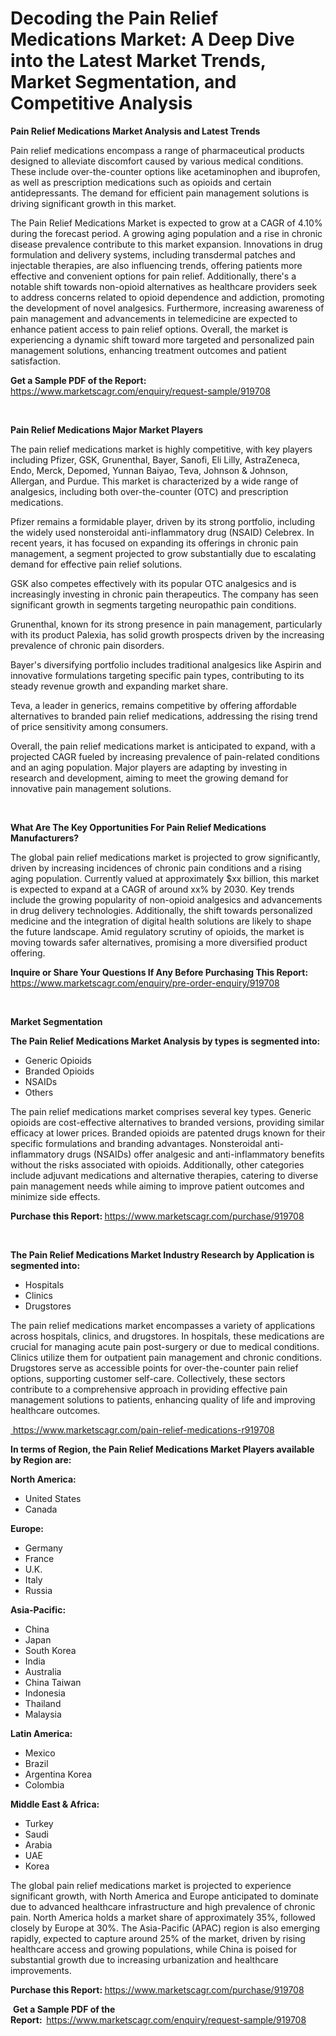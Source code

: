 <p><h1>Decoding the Pain Relief Medications Market: A Deep Dive into the Latest Market Trends, Market Segmentation, and Competitive Analysis</h1></p><p><strong>Pain Relief Medications Market Analysis and Latest Trends</strong></p>
<p><p>Pain relief medications encompass a range of pharmaceutical products designed to alleviate discomfort caused by various medical conditions. These include over-the-counter options like acetaminophen and ibuprofen, as well as prescription medications such as opioids and certain antidepressants. The demand for efficient pain management solutions is driving significant growth in this market.</p><p>The Pain Relief Medications Market is expected to grow at a CAGR of 4.10% during the forecast period. A growing aging population and a rise in chronic disease prevalence contribute to this market expansion. Innovations in drug formulation and delivery systems, including transdermal patches and injectable therapies, are also influencing trends, offering patients more effective and convenient options for pain relief. Additionally, there's a notable shift towards non-opioid alternatives as healthcare providers seek to address concerns related to opioid dependence and addiction, promoting the development of novel analgesics. Furthermore, increasing awareness of pain management and advancements in telemedicine are expected to enhance patient access to pain relief options. Overall, the market is experiencing a dynamic shift toward more targeted and personalized pain management solutions, enhancing treatment outcomes and patient satisfaction.</p></p>
<p><strong>Get a Sample PDF of the Report:&nbsp;</strong> <a href="https://www.marketscagr.com/enquiry/request-sample/919708?utm_campaign=2891&utm_medium=2&utm_source=Github&utm_content=ia&utm_term=16042025&utm_id=pain-relief-medications">https://www.marketscagr.com/enquiry/request-sample/919708</a></p>
<p>&nbsp;</p>
<p><strong>Pain Relief Medications Major Market Players</strong></p>
<p><p>The pain relief medications market is highly competitive, with key players including Pfizer, GSK, Grunenthal, Bayer, Sanofi, Eli Lilly, AstraZeneca, Endo, Merck, Depomed, Yunnan Baiyao, Teva, Johnson & Johnson, Allergan, and Purdue. This market is characterized by a wide range of analgesics, including both over-the-counter (OTC) and prescription medications.</p><p>Pfizer remains a formidable player, driven by its strong portfolio, including the widely used nonsteroidal anti-inflammatory drug (NSAID) Celebrex. In recent years, it has focused on expanding its offerings in chronic pain management, a segment projected to grow substantially due to escalating demand for effective pain relief solutions.</p><p>GSK also competes effectively with its popular OTC analgesics and is increasingly investing in chronic pain therapeutics. The company has seen significant growth in segments targeting neuropathic pain conditions.</p><p>Grunenthal, known for its strong presence in pain management, particularly with its product Palexia, has solid growth prospects driven by the increasing prevalence of chronic pain disorders.</p><p>Bayer's diversifying portfolio includes traditional analgesics like Aspirin and innovative formulations targeting specific pain types, contributing to its steady revenue growth and expanding market share. </p><p>Teva, a leader in generics, remains competitive by offering affordable alternatives to branded pain relief medications, addressing the rising trend of price sensitivity among consumers.</p><p>Overall, the pain relief medications market is anticipated to expand, with a projected CAGR fueled by increasing prevalence of pain-related conditions and an aging population. Major players are adapting by investing in research and development, aiming to meet the growing demand for innovative pain management solutions.</p></p>
<p>&nbsp;</p>
<p><strong>What Are The Key Opportunities For Pain Relief Medications Manufacturers?</strong></p>
<p><p>The global pain relief medications market is projected to grow significantly, driven by increasing incidences of chronic pain conditions and a rising aging population. Currently valued at approximately $xx billion, this market is expected to expand at a CAGR of around xx% by 2030. Key trends include the growing popularity of non-opioid analgesics and advancements in drug delivery technologies. Additionally, the shift towards personalized medicine and the integration of digital health solutions are likely to shape the future landscape. Amid regulatory scrutiny of opioids, the market is moving towards safer alternatives, promising a more diversified product offering.</p></p>
<p><strong>Inquire or Share Your Questions If Any Before Purchasing This Report:</strong> <a href="https://www.marketscagr.com/enquiry/pre-order-enquiry/919708?utm_campaign=2891&utm_medium=2&utm_source=Github&utm_content=ia&utm_term=16042025&utm_id=pain-relief-medications">https://www.marketscagr.com/enquiry/pre-order-enquiry/919708</a></p>
<p>&nbsp;</p>
<p><strong>Market Segmentation</strong></p>
<p><strong>The Pain Relief Medications Market Analysis by types is segmented into:</strong></p>
<p><ul><li>Generic Opioids</li><li>Branded Opioids</li><li>NSAIDs</li><li>Others</li></ul></p>
<p><p>The pain relief medications market comprises several key types. Generic opioids are cost-effective alternatives to branded versions, providing similar efficacy at lower prices. Branded opioids are patented drugs known for their specific formulations and branding advantages. Nonsteroidal anti-inflammatory drugs (NSAIDs) offer analgesic and anti-inflammatory benefits without the risks associated with opioids. Additionally, other categories include adjuvant medications and alternative therapies, catering to diverse pain management needs while aiming to improve patient outcomes and minimize side effects.</p></p>
<p><strong>Purchase this Report:&nbsp;</strong><a href="https://www.marketscagr.com/purchase/919708?utm_campaign=2891&utm_medium=2&utm_source=Github&utm_content=ia&utm_term=16042025&utm_id=pain-relief-medications">https://www.marketscagr.com/purchase/919708</a></p>
<p>&nbsp;</p>
<p><strong>The Pain Relief Medications Market Industry Research by Application is segmented into:</strong></p>
<p><ul><li>Hospitals</li><li>Clinics</li><li>Drugstores</li></ul></p>
<p><p>The pain relief medications market encompasses a variety of applications across hospitals, clinics, and drugstores. In hospitals, these medications are crucial for managing acute pain post-surgery or due to medical conditions. Clinics utilize them for outpatient pain management and chronic conditions. Drugstores serve as accessible points for over-the-counter pain relief options, supporting customer self-care. Collectively, these sectors contribute to a comprehensive approach in providing effective pain management solutions to patients, enhancing quality of life and improving healthcare outcomes.</p></p>
<p><a href="https://www.marketscagr.com/pain-relief-medications-r919708?utm_campaign=2891&utm_medium=2&utm_source=Github&utm_content=ia&utm_term=16042025&utm_id=pain-relief-medications">&nbsp;https://www.marketscagr.com/pain-relief-medications-r919708</a></p>
<p><strong>In terms of Region, the Pain Relief Medications Market Players available by Region are:</strong></p>
<p>
    <p> <strong> North America: </strong>
        <ul>
            <li>United States</li>
            <li>Canada</li>
        </ul>
        </p> 
    <p> <strong> Europe: </strong>
        <ul>
            <li>Germany</li>
            <li>France</li>
            <li>U.K.</li>
            <li>Italy</li>
            <li>Russia</li>
        </ul>
        </p> 
    <p> <strong> Asia-Pacific: </strong>
        <ul>
            <li>China</li>
            <li>Japan</li>
            <li>South Korea</li>
            <li>India</li>
            <li>Australia</li>
            <li>China Taiwan</li>
            <li>Indonesia</li>
            <li>Thailand</li>
            <li>Malaysia</li>
        </ul>
        </p> 
    <p> <strong> Latin America: </strong>
        <ul>
            <li>Mexico</li>
            <li>Brazil</li>
            <li>Argentina Korea</li>
            <li>Colombia</li>
        </ul>
        </p> 
    <p> <strong> Middle East & Africa: </strong>
        <ul>
            <li>Turkey</li>
            <li>Saudi</li>
            <li>Arabia</li>
            <li>UAE</li>
            <li>Korea</li>
        </ul>
    </p>
    </p>
<p><p>The global pain relief medications market is projected to experience significant growth, with North America and Europe anticipated to dominate due to advanced healthcare infrastructure and high prevalence of chronic pain. North America holds a market share of approximately 35%, followed closely by Europe at 30%. The Asia-Pacific (APAC) region is also emerging rapidly, expected to capture around 25% of the market, driven by rising healthcare access and growing populations, while China is poised for substantial growth due to increasing urbanization and healthcare improvements.</p></p>
<p><strong>Purchase this Report: </strong><a href="https://www.marketscagr.com/purchase/919708?utm_campaign=2891&utm_medium=2&utm_source=Github&utm_content=ia&utm_term=16042025&utm_id=pain-relief-medications">https://www.marketscagr.com/purchase/919708</a></p>
<p>&nbsp;<strong>Get a Sample PDF of the Report:&nbsp;&nbsp;</strong><a href="https://www.marketscagr.com/enquiry/request-sample/919708?utm_campaign=2891&utm_medium=2&utm_source=Github&utm_content=ia&utm_term=16042025&utm_id=pain-relief-medications">https://www.marketscagr.com/enquiry/request-sample/919708</a></p>
<p><strong></strong></p>
<p><p></p><p></p><p></p></p>